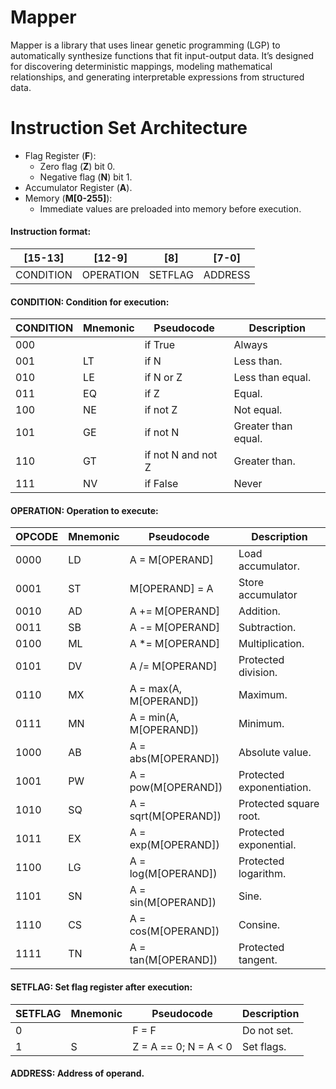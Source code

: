 # Mapper

Mapper is a library that uses linear genetic programming (LGP) to automatically synthesize functions that fit input-output data. It’s designed for discovering deterministic mappings, modeling mathematical relationships, and generating interpretable expressions from structured data.

# Instruction Set Architecture

- Flag Register (**F**):
  + Zero flag (**Z**) bit 0.
  + Negative flag (**N**) bit 1.
- Accumulator Register (**A**).
- Memory (**M[0-255]**):
  + Immediate values are preloaded into memory before execution.

#### Instruction format:

|[15-13]  |[12-9]   |[8]    |[7-0]  |
|---------|---------|-------|-------|
|CONDITION|OPERATION|SETFLAG|ADDRESS|

#### CONDITION: Condition for execution:

|CONDITION|Mnemonic|Pseudocode            |Description        |
|---------|--------|----------------------|-------------------|
|000      |        |if True               |Always             |
|001      |LT      |if N                  |Less than.         |
|010      |LE      |if N or Z             |Less than equal.   |
|011      |EQ      |if Z                  |Equal.             |
|100      |NE      |if not Z              |Not equal.         |
|101      |GE      |if not N              |Greater than equal.|
|110      |GT      |if not N and not Z    |Greater than.      |
|111      |NV      |if False              |Never              |

#### OPERATION: Operation to execute:

|OPCODE|Mnemonic|Pseudocode            |Description              |
|------|--------|----------------------|-------------------------|
|0000  |LD      |A = M[OPERAND]        |Load accumulator.        |
|0001  |ST      |M[OPERAND] = A        |Store accumulator        |
|0010  |AD      |A += M[OPERAND]       |Addition.                |
|0011  |SB      |A -= M[OPERAND]       |Subtraction.             |
|0100  |ML      |A *= M[OPERAND]       |Multiplication.          |
|0101  |DV      |A /= M[OPERAND]       |Protected division.      |
|0110  |MX      |A = max(A, M[OPERAND])|Maximum.                 |
|0111  |MN      |A = min(A, M[OPERAND])|Minimum.                 |
|1000  |AB      |A = abs(M[OPERAND])   |Absolute value.          |
|1001  |PW      |A = pow(M[OPERAND])   |Protected exponentiation.|
|1010  |SQ      |A = sqrt(M[OPERAND])  |Protected square root.   |
|1011  |EX      |A = exp(M[OPERAND])   |Protected exponential.   |
|1100  |LG      |A = log(M[OPERAND])   |Protected logarithm.     |
|1101  |SN      |A = sin(M[OPERAND])   |Sine.                    |
|1110  |CS      |A = cos(M[OPERAND])   |Consine.                 |
|1111  |TN      |A = tan(M[OPERAND])   |Protected tangent.       |

#### SETFLAG: Set flag register after execution:

|SETFLAG|Mnemonic|Pseudocode            |Description|
|-------|--------|----------------------|-----------|
|0      |        |F = F                 |Do not set.|
|1      |S       |Z = A == 0; N = A < 0 |Set flags. |

#### ADDRESS: Address of operand.

